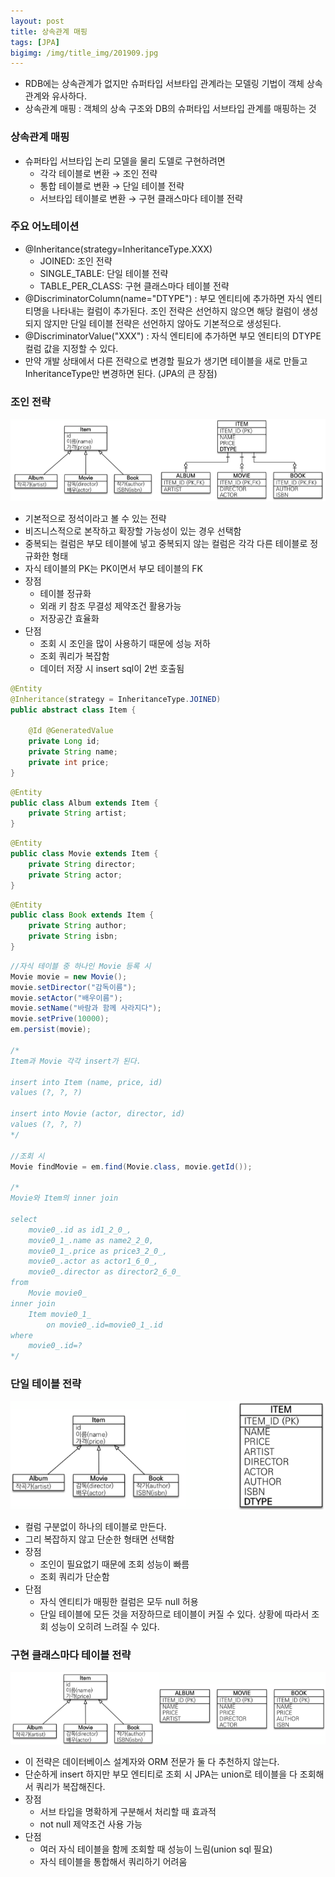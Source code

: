 ```yaml
---
layout: post
title: 상속관계 매핑
tags: [JPA]
bigimg: /img/title_img/201909.jpg
---
```


* RDB에는 상속관계가 없지만 슈퍼타입 서브타입 관계라는 모델링 기법이 객체 상속관계와 유사하다.
* 상속관계 매핑 : 객체의 상속 구조와 DB의 슈퍼타입 서브타입 관계를 매핑하는 것

### 상속관계 매핑
* 슈퍼타입 서브타입 논리 모델을 물리 도델로 구현하려면
    * 각각 테이블로 변환 → 조인 전략
    * 통합 테이블로 변환 → 단일 테이블 전략
    * 서브타입 테이블로 변환 → 구현 클래스마다 테이블 전략

### 주요 어노테이션
* @Inheritance(strategy=InheritanceType.XXX)
    * JOINED: 조인 전략
    * SINGLE_TABLE: 단일 테이블 전략
    * TABLE_PER_CLASS: 구현 클래스마다 테이블 전략
* @DiscriminatorColumn(name="DTYPE") : 부모 엔티티에 추가하면 자식 엔티티명을 나타내는 컬럼이 추가된다. 조인 전략은 선언하지 않으면 해당 컬럼이 생성되지 않지만 단일 테이블 전략은 선언하지 않아도 기본적으로 생성된다.
* @DiscriminatorValue("XXX") : 자식 엔티티에 추가하면 부모 엔티티의 DTYPE 컬럼 값을 지정할 수 있다.
* 만약 개발 상태에서 다른 전략으로 변경할 필요가 생기면 테이블을 새로 만들고 InheritanceType만 변경하면 된다. (JPA의 큰 장점)

### 조인 전략

![조인 전략](/img/post_img/JPA-2019-09-17-1.png)

* 기본적으로 정석이라고 볼 수 있는 전략
* 비즈니스적으로 본작하고 확장할 가능성이 있는 경우 선택함
* 중복되는 컬럼은 부모 테이블에 넣고 중복되지 않는 컬럼은 각각 다른 테이블로 정규화한 형태
* 자식 테이블의 PK는 PK이면서 부모 테이블의 FK
* 장점
    * 테이블 정규화
    * 외래 키 참조 무결성 제약조건 활용가능
    * 저장공간 효율화
* 단점
    * 조회 시 조인을 많이 사용하기 때문에 성능 저하
    * 조회 쿼리가 복잡함
    * 데이터 저장 시 insert sql이 2번 호출됨

```java
@Entity
@Inheritance(strategy = InheritanceType.JOINED)
public abstract class Item {

    @Id @GeneratedValue
    private Long id;
    private String name;
    private int price;
}
```
```java
@Entity
public class Album extends Item {
    private String artist;
}
```
```java
@Entity
public class Movie extends Item {
    private String director;
    private String actor;
}
```
```java
@Entity
public class Book extends Item {
    private String author;
    private String isbn;
}
```
```java
//자식 테이블 중 하나인 Movie 등록 시
Movie movie = new Movie();
movie.setDirector("감독이름");
movie.setActor("배우이름");
movie.setName("바람과 함께 사라지다");
movie.setPrive(10000);
em.persist(movie);

/*
Item과 Movie 각각 insert가 된다.

insert into Item (name, price, id)
values (?, ?, ?)

insert into Movie (actor, director, id)
values (?, ?, ?)
*/

//조회 시
Movie findMovie = em.find(Movie.class, movie.getId());

/*
Movie와 Item의 inner join

select
    movie0_.id as id1_2_0_,
    movie0_1_.name as name2_2_0,
    movie0_1_.price as price3_2_0_,
    movie0_.actor as actor1_6_0_,
    movie0_.director as director2_6_0_
from
    Movie movie0_
inner join
    Item movie0_1_
        on movie0_.id=movie0_1_.id
where
    movie0_.id=?
*/
```

### 단일 테이블 전략

![단일 테이블 전략](/img/post_img/JPA-2019-09-17-2.png)

* 컬럼 구분없이 하나의 테이블로 만든다.
* 그리 복잡하지 않고 단순한 형태면 선택함
* 장점
    * 조인이 필요없기 때문에 조회 성능이 빠름
    * 조회 쿼리가 단순함
* 단점
    * 자식 엔티티가 매핑한 컬럼은 모두 null 허용
    * 단일 테이블에 모든 것을 저장하므로 테이블이 커질 수 있다.
    상황에 따라서 조회 성능이 오히려 느려질 수 있다.

### 구현 클래스마다 테이블 전략

![구현 클래스마다 테이블 전략](/img/post_img/JPA-2019-09-17-3.png)

* 이 전략은 데이터베이스 설계자와 ORM 전문가 둘 다 추천하지 않는다.
* 단순하게 insert 하지만 부모 엔티티로 조회 시 JPA는 union로 테이블을 다 조회해서 쿼리가 복잡해진다.
* 장점
    * 서브 타입을 명확하게 구분해서 처리할 때 효과적
    * not null 제약조건 사용 가능
* 단점
    * 여러 자식 테이블을 함께 조회할 때 성능이 느림(union sql 필요)
    * 자식 테이블을 통합해서 쿼리하기 어려움
